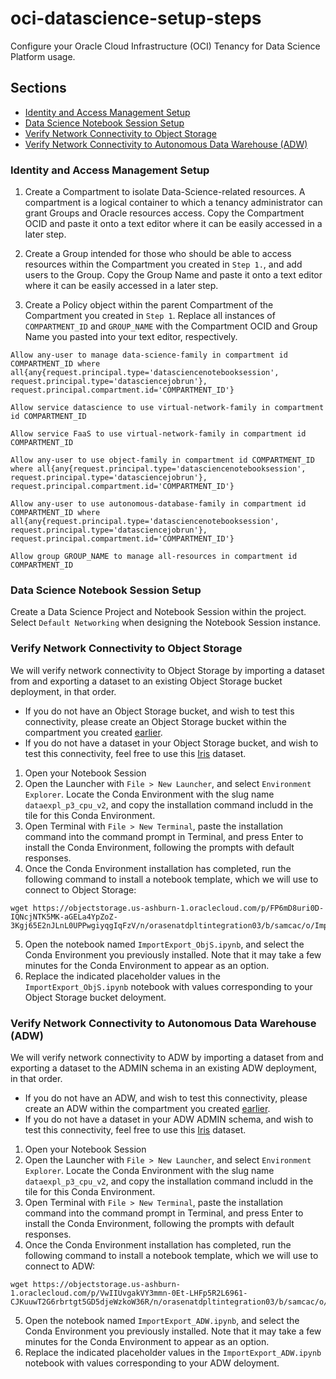 # oci-datascience-setup-steps
Configure your Oracle Cloud Infrastructure (OCI) Tenancy for Data Science Platform usage.
## Sections
- [Identity and Access Management Setup](#identity-and-access-management)
- [Data Science Notebook Session Setup](#data-science-notebook-session-setup)
- [Verify Network Connectivity to Object Storage](#verify-network-connectivity-to-object-storage)
- [Verify Network Connectivity to Autonomous Data Warehouse (ADW)](#verify-network-connectivity-to-autonomous-data-warehouse-adw)

### Identity and Access Management Setup
1. Create a Compartment to isolate Data-Science-related resources. A compartment is a logical container to which a tenancy administrator can grant Groups and Oracle resources access. Copy the Compartment OCID and paste it onto a text editor where it can be easily accessed in a later step.

2. Create a Group intended for those who should be able to access resources within the Compartment you created in `Step 1.`, and add users to the Group. Copy the Group Name and paste it onto a text editor where it can be easily accessed in a later step.

3. Create a Policy object within the parent Compartment of the Compartment you created in `Step 1`. Replace all instances of `COMPARTMENT_ID` and `GROUP_NAME` with the Compartment OCID and Group Name you pasted into your text editor, respectively.

```
Allow any-user to manage data-science-family in compartment id COMPARTMENT_ID where all{any{request.principal.type='datasciencenotebooksession', request.principal.type='datasciencejobrun'}, request.principal.compartment.id='COMPARTMENT_ID'}

Allow service datascience to use virtual-network-family in compartment id COMPARTMENT_ID

Allow service FaaS to use virtual-network-family in compartment id COMPARTMENT_ID

Allow any-user to use object-family in compartment id COMPARTMENT_ID where all{any{request.principal.type='datasciencenotebooksession', request.principal.type='datasciencejobrun'}, request.principal.compartment.id='COMPARTMENT_ID'}

Allow any-user to use autonomous-database-family in compartment id COMPARTMENT_ID where all{any{request.principal.type='datasciencenotebooksession', request.principal.type='datasciencejobrun'}, request.principal.compartment.id='COMPARTMENT_ID'}

Allow group GROUP_NAME to manage all-resources in compartment id COMPARTMENT_ID
```

### Data Science Notebook Session Setup

Create a Data Science Project and Notebook Session within the project. Select `Default Networking` when designing the Notebook Session instance.

### Verify Network Connectivity to Object Storage
We will verify network connectivity to Object Storage by importing a dataset from and exporting a dataset to an existing Object Storage bucket deployment, in that order.
- If you do not have an Object Storage bucket, and wish to test this connectivity, please create an Object Storage bucket within the compartment you created [earlier](#identity-and-access-management-setup).
- If you do not have a dataset in your Object Storage bucket, and wish to test this connectivity, feel free to use this [Iris](https://objectstorage.us-ashburn-1.oraclecloud.com/p/PjnbwhhdixsEAnKuWJJ5a5YdcUgXBK0X8wvkbRJOQAstqJD9Ov1yUDEYfSv8-H7Z/n/orasenatdpltintegration03/b/samcac/o/Iris.csv) dataset.

1. Open your Notebook Session
2. Open the Launcher with `File > New Launcher`, and select `Environment Explorer`. Locate the Conda Environment with the slug name `dataexpl_p3_cpu_v2`, and copy the installation command includd in the tile for this Conda Environment.
3. Open Terminal with `File > New Terminal`, paste the installation command into the command prompt in Terminal, and press Enter to install the Conda Environment, following the prompts with default responses.
4. Once the Conda Environment installation has completed, run the following command to install a notebook template, which we will use to connect to Object Storage:
```
wget https://objectstorage.us-ashburn-1.oraclecloud.com/p/FP6mD8uri0D-IQNcjNTK5MK-aGELa4YpZoZ-3Kgj65E2nJLnL0UPPwgiyqgIqFzV/n/orasenatdpltintegration03/b/samcac/o/ImportExport_ObjS.ipynb
```
5. Open the notebook named `ImportExport_ObjS.ipynb`, and select the Conda Environment you previously installed. Note that it may take a few minutes for the Conda Environment to appear as an option.
6. Replace the indicated placeholder values in the `ImportExport_ObjS.ipynb` notebook with values corresponding to your Object Storage bucket deloyment.

### Verify Network Connectivity to Autonomous Data Warehouse (ADW)
We will verify network connectivity to ADW by importing a dataset from and exporting a dataset to the ADMIN schema in an existing ADW deployment, in that order.
- If you do not have an ADW, and wish to test this connectivity, please create an ADW within the compartment you created [earlier](#identity-and-access-management-setup).
- If you do not have a dataset in your ADW ADMIN schema, and wish to test this connectivity, feel free to use this [Iris](https://objectstorage.us-ashburn-1.oraclecloud.com/p/PjnbwhhdixsEAnKuWJJ5a5YdcUgXBK0X8wvkbRJOQAstqJD9Ov1yUDEYfSv8-H7Z/n/orasenatdpltintegration03/b/samcac/o/Iris.csv) dataset.

1. Open your Notebook Session
2. Open the Launcher with `File > New Launcher`, and select `Environment Explorer`. Locate the Conda Environment with the slug name `dataexpl_p3_cpu_v2`, and copy the installation command includd in the tile for this Conda Environment.
3. Open Terminal with `File > New Terminal`, paste the installation command into the command prompt in Terminal, and press Enter to install the Conda Environment, following the prompts with default responses.
4. Once the Conda Environment installation has completed, run the following command to install a notebook template, which we will use to connect to ADW:
```
wget https://objectstorage.us-ashburn-1.oraclecloud.com/p/VwIIUvgakVY3mmn-0Et-LHFp5R2L6961-CJKuuwT2G6rbrtgt5GD5djeWzkoW36R/n/orasenatdpltintegration03/b/samcac/o/ImportExport_ADW.ipynb
```
5. Open the notebook named `ImportExport_ADW.ipynb`, and select the Conda Environment you previously installed. Note that it may take a few minutes for the Conda Environment to appear as an option.
6. Replace the indicated placeholder values in the `ImportExport_ADW.ipynb` notebook with values corresponding to your ADW deloyment.
